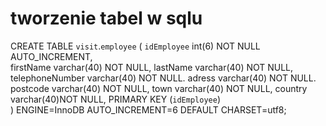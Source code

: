 # tworzenie tabel w sqlu

CREATE TABLE `visit`.`employee` (
 `idEmployee` int(6) NOT NULL AUTO_INCREMENT,  
firstName varchar(40) NOT NULL,
lastName varchar(40) NOT NULL,
telephoneNumber varchar(40) NOT NULL.
adress varchar(40) NOT NULL.
postcode varchar(40) NOT NULL,
town varchar(40) NOT NULL,
country varchar(40)NOT NULL,
PRIMARY KEY (`idEmployee`)  
) ENGINE=InnoDB AUTO_INCREMENT=6 DEFAULT CHARSET=utf8;  
